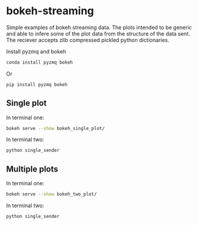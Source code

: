 # bokeh-streaming

Simple examples of bokeh streaming data.
The plots intended to be generic and able to infere some of the plot data from the structure of the data sent.
The reciever accepts zlib compressed pickled python dictionaries. 


Install pyzmq and bokeh
```bash
conda install pyzmq bokeh
```
Or

```bash
pip install pyzmq bokeh
```

## Single plot
In terminal one:
```bash
bokeh serve --show bokeh_single_plot/
```
In terminal two:
```bash
python single_sender
```

## Multiple plots
In terminal one:
```bash
bokeh serve --show bokeh_two_plot/
```
In terminal two:
```bash
python single_sender
```


 
